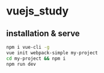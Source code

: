 # vuejs_study

## installation & serve

``` bash
npm i vue-cli -g
vue init webpack-simple my-project
cd my-project && npm i
npm run dev
```
